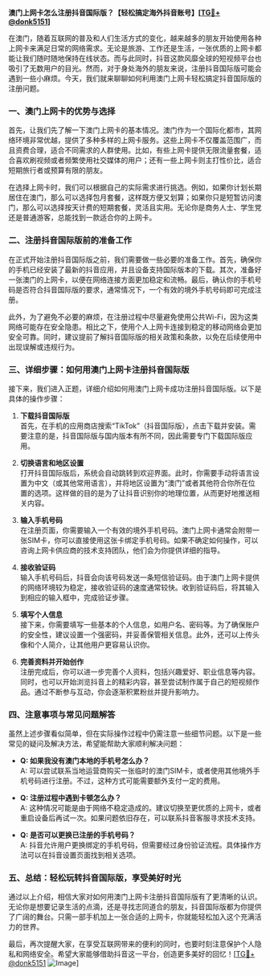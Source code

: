 **澳门上网卡怎么注册抖音国际版？【轻松搞定海外抖音账号】[[TG💪+ @donk5151](https://t.me/s/donk5151)]**

在澳门，随着互联网的普及和人们生活方式的变化，越来越多的朋友开始使用各种上网卡来满足日常的网络需求。无论是旅游、工作还是生活，一张优质的上网卡都能让我们随时随地保持在线状态。而与此同时，抖音这款风靡全球的短视频平台也吸引了无数用户的目光。然而，对于身处海外的朋友来说，注册抖音国际版可能会遇到一些小麻烦。今天，我们就来聊聊如何利用澳门上网卡轻松搞定抖音国际版的注册问题。

### 一、澳门上网卡的优势与选择

首先，让我们先了解一下澳门上网卡的基本情况。澳门作为一个国际化都市，其网络环境非常优越，提供了多种多样的上网卡服务。这些上网卡不仅覆盖范围广，而且资费合理，适合不同需求的人群使用。比如，有些上网卡提供无限流量套餐，适合喜欢刷视频或者频繁使用社交媒体的用户；还有一些上网卡则主打性价比，适合短期旅行者或预算有限的朋友。

在选择上网卡时，我们可以根据自己的实际需求进行挑选。例如，如果你计划长期居住在澳门，那么可以选择包月套餐，这样既方便又划算；如果你只是短暂访问澳门，那么可以选择按天计费的短期套餐，灵活且实用。无论你是商务人士、学生党还是普通游客，总能找到一款适合你的上网卡。

### 二、注册抖音国际版前的准备工作

在正式开始注册抖音国际版之前，我们需要做一些必要的准备工作。首先，确保你的手机已经安装了最新的抖音应用，并且设备支持国际版本的下载。其次，准备好一张澳门的上网卡，以便在网络连接方面更加稳定和流畅。最后，确认你的手机号码是否符合抖音国际版的要求，通常情况下，一个有效的境外手机号码即可完成注册。

此外，为了避免不必要的麻烦，在注册过程中尽量避免使用公共Wi-Fi，因为这类网络可能存在安全隐患。相比之下，使用个人上网卡连接到稳定的移动网络会更加安全可靠。同时，建议提前了解抖音国际版的相关政策和条款，以免在后续使用中出现误解或违规行为。

### 三、详细步骤：如何用澳门上网卡注册抖音国际版

接下来，我们进入正题，详细介绍如何用澳门上网卡成功注册抖音国际版。以下是具体的操作步骤：

1. **下载抖音国际版**  
   首先，在手机的应用商店搜索“TikTok”（抖音国际版），点击下载并安装。需要注意的是，抖音国际版与国内版本有所不同，因此需要专门下载国际版应用。

2. **切换语言和地区设置**  
   打开抖音国际版后，系统会自动跳转到欢迎界面。此时，你需要手动将语言设置为中文（或其他常用语言），并将地区设置为“澳门”或者其他符合你所在位置的选项。这样做的目的是为了让抖音识别你的地理位置，从而更好地推送相关内容。

3. **输入手机号码**  
   在注册页面，你需要输入一个有效的境外手机号码。澳门上网卡通常会附带一张SIM卡，你可以直接使用这张卡绑定手机号码。如果不确定如何操作，可以咨询上网卡供应商的技术支持团队，他们会为你提供详细的指导。

4. **接收验证码**  
   输入手机号码后，抖音会向该号码发送一条短信验证码。由于澳门上网卡提供的网络环境较为稳定，接收验证码的速度通常较快。收到验证码后，将其输入到相应的输入框中，完成验证步骤。

5. **填写个人信息**  
   接下来，你需要填写一些基本的个人信息，如用户名、密码等。为了确保账户的安全性，建议设置一个强密码，并妥善保管相关信息。此外，还可以上传头像和个人简介，让其他用户更容易认识你。

6. **完善资料并开始创作**  
   注册完成后，你可以进一步完善个人资料，包括兴趣爱好、职业信息等内容。同时，也可以开始浏览抖音上的精彩内容，甚至尝试制作属于自己的短视频作品。通过不断参与互动，你会逐渐积累粉丝并提升影响力。

### 四、注意事项与常见问题解答

虽然上述步骤看似简单，但在实际操作过程中仍需注意一些细节问题。以下是一些常见的疑问及解决方法，希望能帮助大家顺利解决问题：

- **Q: 如果我没有澳门本地的手机号怎么办？**  
  A: 可以尝试联系当地运营商购买一张临时的澳门SIM卡，或者使用其他境外手机号码进行注册。不过，这种方式可能需要额外支付一定的费用。

- **Q: 注册过程中遇到卡顿怎么办？**  
  A: 这种情况可能是由于网络不稳定造成的。建议切换至更优质的上网卡，或者重启设备后再试一次。如果问题依旧存在，可以联系抖音客服寻求技术支持。

- **Q: 是否可以更换已注册的手机号码？**  
  A: 抖音允许用户更换绑定的手机号码，但需要经过身份验证流程。具体操作方法可以在抖音设置页面找到相关选项。

### 五、总结：轻松玩转抖音国际版，享受美好时光

通过以上介绍，相信大家对如何用澳门上网卡注册抖音国际版有了更清晰的认识。无论你是想要记录生活的点滴，还是寻找志同道合的朋友，抖音国际版都为你提供了广阔的舞台。只需一部手机加上一张合适的上网卡，你就能轻松加入这个充满活力的世界。

最后，再次提醒大家，在享受互联网带来的便利的同时，也要时刻注意保护个人隐私和网络安全。希望大家能够借助抖音这一平台，创造更多美好的回忆！[[TG💪+ @donk5151](https://t.me/s/donk5151) ![Image](https://i.postimg.cc/rwNCRYN7/Snipaste-2025-04-30-17-27-05.png)]